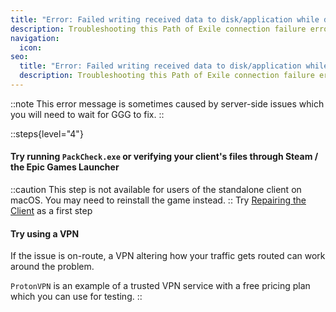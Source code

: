 ```yaml
---
title: "Error: Failed writing received data to disk/application while downloading"
description: Troubleshooting this Path of Exile connection failure error message
navigation:
  icon:
seo:
  title: "Error: Failed writing received data to disk/application while downloading"
  description: Troubleshooting this Path of Exile connection failure error message.
---
```


::note
This error message is sometimes caused by server-side issues which you will need to wait for GGG to fix.
::

::steps{level="4"}
#### Try running `PackCheck.exe` or verifying your client's files through Steam / the Epic Games Launcher
::caution
This step is not available for users of the standalone client on macOS. You may need to reinstall the game instead.
::
Try [Repairing the Client](/miscellaneous/other/repair-the-client) as a first step
#### Try using a VPN
If the issue is on-route, a VPN altering how your traffic gets routed can work around the problem.

`ProtonVPN` is an example of a trusted VPN service with a free pricing plan which you can use for testing.
::